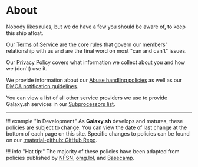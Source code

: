 # About
Nobody likes rules, but we do have a few you should be aware of, to keep this ship afloat.

Our [Terms of Service](terms.md) are the core rules that govern our members' relationship with us and are the final word on most "can and can't" issues.

Our [Privacy Policy](privacy.md) covers what information we collect about you and how we (don't) use it.

We provide information about our [Abuse handling policies](abuse.md) as well as our [DMCA notification guidelines](dmca.md).

You can view a list of all other service providers we use to provide Galaxy.sh services in our [Subprocessors list](subprocessors.md).

---
!!! example "In Development"
    As **Galaxy.sh** develops and matures, these policies are subject to change. You can view the date of last change at the bottom of each page on this site. Specific changes to policies can be found on our [:material-github: GitHub Repo](https://github.com/galaxy-sh/docs/tree/main/docs/policies).

!!! info "Hat tip:"
    The majority of these policies have been adapted from policies published by [NFSN](https://www.nearlyfreespeech.net/policies), [omg.lol](https://github.com/neatnik/omg.lol/tree/main/info/About), and [Basecamp](https://github.com/basecamp/policies/tree/master).